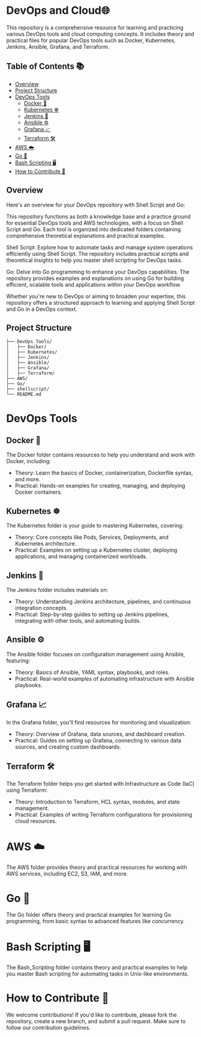 # DevOps and Cloud🌐

This repository is a comprehensive resource for learning and practicing various DevOps tools and cloud computing concepts. It includes theory and practical files for popular DevOps tools such as Docker, Kubernetes, Jenkins, Ansible, Grafana, and Terraform.

## Table of Contents 📚

- [Overview](#overview)
- [Project Structure](#project-structure)
- [DevOps Tools](#devops-tools)
  - [Docker 🐳](#docker-🐳)
  - [Kubernetes ☸️](#kubernetes-☸️)
  - [Jenkins 🤖](#jenkins-🤖)
  - [Ansible ⚙️](#ansible-⚙️)
  - [Grafana 📈](#grafana-📈)
  - [Terraform 🛠️](#terraform-🛠️)
- [AWS ☁️](#aws-☁️)
- [Go 🚀](#go-🚀)
- [Bash Scripting 🖥️](#bash-scripting-🖥️)
- [How to Contribute 🤝](#how-to-contribute-🤝)

## Overview

Here's an overview for your DevOps repository with Shell Script and Go:

This repository functions as both a knowledge base and a practice ground for essential DevOps tools and AWS technologies, with a focus on Shell Script and Go. Each tool is organized into dedicated folders containing comprehensive theoretical explanations and practical examples.

Shell Script: Explore how to automate tasks and manage system operations efficiently using Shell Script. The repository includes practical scripts and theoretical insights to help you master shell scripting for DevOps tasks.

Go: Delve into Go programming to enhance your DevOps capabilities. The repository provides examples and explanations on using Go for building efficient, scalable tools and applications within your DevOps workflow.

Whether you're new to DevOps or aiming to broaden your expertise, this repository offers a structured approach to learning and applying Shell Script and Go in a DevOps context.

## Project Structure

```plaintext
├── DevOps_Tools/
│   ├── Docker/
│   ├── Kubernetes/
│   ├── Jenkins/
│   ├── Ansible/
│   ├── Grafana/
│   ├── Terraform/
├── AWS/
├── Go/
├── shellscript/
└── README.md
```

# DevOps Tools

## Docker 🐳

The Docker folder contains resources to help you understand and work with Docker, including:

- Theory: Learn the basics of Docker, containerization, Dockerfile syntax, and more.
- Practical: Hands-on examples for creating, managing, and deploying Docker containers.

## Kubernetes ☸️

The Kubernetes folder is your guide to mastering Kubernetes, covering:

- Theory: Core concepts like Pods, Services, Deployments, and Kubernetes architecture.
- Practical: Examples on setting up a Kubernetes cluster, deploying applications, and managing containerized workloads.

## Jenkins 🤖

The Jenkins folder includes materials on:

- Theory: Understanding Jenkins architecture, pipelines, and continuous integration concepts.
- Practical: Step-by-step guides to setting up Jenkins pipelines, integrating with other tools, and automating builds.

## Ansible ⚙️

The Ansible folder focuses on configuration management using Ansible, featuring:

- Theory: Basics of Ansible, YAML syntax, playbooks, and roles.
- Practical: Real-world examples of automating infrastructure with Ansible playbooks.

## Grafana 📈

In the Grafana folder, you'll find resources for monitoring and visualization:

- Theory: Overview of Grafana, data sources, and dashboard creation.
- Practical: Guides on setting up Grafana, connecting to various data sources, and creating custom dashboards.

## Terraform 🛠️

The Terraform folder helps you get started with Infrastructure as Code (IaC) using Terraform:

- Theory: Introduction to Terraform, HCL syntax, modules, and state management.
- Practical: Examples of writing Terraform configurations for provisioning cloud resources.

# AWS ☁️

The AWS folder provides theory and practical resources for working with AWS services, including EC2, S3, IAM, and more.

# Go 🚀

The Go folder offers theory and practical examples for learning Go programming, from basic syntax to advanced features like concurrency.

# Bash Scripting 🖥️

The Bash_Scripting folder contains theory and practical examples to help you master Bash scripting for automating tasks in Unix-like environments.

# How to Contribute 🤝

We welcome contributions! If you'd like to contribute, please fork the repository, create a new branch, and submit a pull request. Make sure to follow our contribution guidelines.
